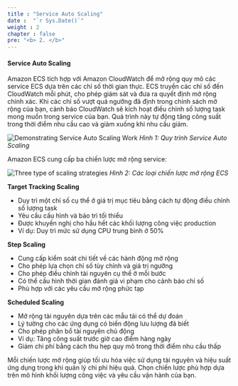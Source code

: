 ```yaml
---
title : "Service Auto Scaling"
date :  "`r Sys.Date()`" 
weight : 2
chapter : false
pre: "<b> 2. </b>"
---
```


#### Service Auto Scaling

Amazon ECS tích hợp với Amazon CloudWatch để mở rộng quy mô các service ECS dựa trên các chỉ số thời gian thực. ECS truyền các chỉ số đến CloudWatch mỗi phút, cho phép giám sát và đưa ra quyết định mở rộng chính xác. Khi các chỉ số vượt quá ngưỡng đã định trong chính sách mở rộng của bạn, cảnh báo CloudWatch sẽ kích hoạt điều chỉnh số lượng task mong muốn trong service của bạn. Quá trình này tự động tăng công suất trong thời điểm nhu cầu cao và giảm xuống khi nhu cầu giảm.

![Demonstrating Service Auto Scaling Work](/images/2-service-auto-scaling/image.png)
*Hình 1: Quy trình Service Auto Scaling*

Amazon ECS cung cấp ba chiến lược mở rộng service:

![Three type of scaling strategies](/images/2-service-auto-scaling/image-1.png)
*Hình 2: Các loại chiến lược mở rộng ECS*

**Target Tracking Scaling**
- Duy trì một chỉ số cụ thể ở giá trị mục tiêu bằng cách tự động điều chỉnh số lượng task
- Yêu cầu cấu hình và bảo trì tối thiểu
- Được khuyến nghị cho hầu hết các khối lượng công việc production
- Ví dụ: Duy trì mức sử dụng CPU trung bình ở 50%

**Step Scaling**
- Cung cấp kiểm soát chi tiết về các hành động mở rộng
- Cho phép lựa chọn chỉ số tùy chỉnh và giá trị ngưỡng
- Cho phép điều chỉnh tài nguyên cụ thể ở mỗi bước
- Có thể cấu hình thời gian đánh giá vi phạm cho cảnh báo chỉ số
- Phù hợp với các yêu cầu mở rộng phức tạp

**Scheduled Scaling**
- Mở rộng tài nguyên dựa trên các mẫu tải có thể dự đoán
- Lý tưởng cho các ứng dụng có biến động lưu lượng đã biết
- Cho phép phân bổ tài nguyên chủ động
- Ví dụ: Tăng công suất trước giờ cao điểm hàng ngày
- Giảm chi phí bằng cách thu hẹp quy mô trong thời điểm nhu cầu thấp

Mỗi chiến lược mở rộng giúp tối ưu hóa việc sử dụng tài nguyên và hiệu suất ứng dụng trong khi quản lý chi phí hiệu quả. Chọn chiến lược phù hợp dựa trên mô hình khối lượng công việc và yêu cầu vận hành của bạn.